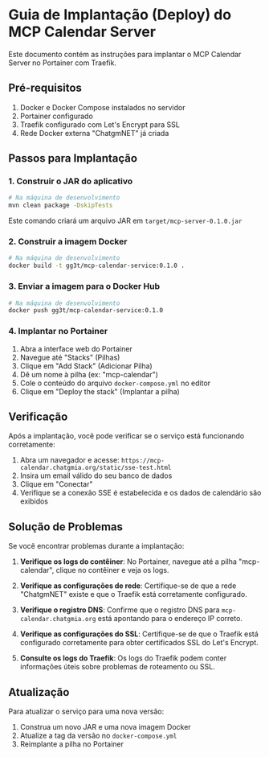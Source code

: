 # Guia de Implantação (Deploy) do MCP Calendar Server

Este documento contém as instruções para implantar o MCP Calendar Server no Portainer com Traefik.

## Pré-requisitos

1. Docker e Docker Compose instalados no servidor
2. Portainer configurado
3. Traefik configurado com Let's Encrypt para SSL
4. Rede Docker externa "ChatgmNET" já criada

## Passos para Implantação

### 1. Construir o JAR do aplicativo

```bash
# Na máquina de desenvolvimento
mvn clean package -DskipTests
```

Este comando criará um arquivo JAR em `target/mcp-server-0.1.0.jar`

### 2. Construir a imagem Docker

```bash
# Na máquina de desenvolvimento
docker build -t gg3t/mcp-calendar-service:0.1.0 .
```

### 3. Enviar a imagem para o Docker Hub

```bash
# Na máquina de desenvolvimento
docker push gg3t/mcp-calendar-service:0.1.0
```

### 4. Implantar no Portainer

1. Abra a interface web do Portainer
2. Navegue até "Stacks" (Pilhas)
3. Clique em "Add Stack" (Adicionar Pilha)
4. Dê um nome à pilha (ex: "mcp-calendar")
5. Cole o conteúdo do arquivo `docker-compose.yml` no editor
6. Clique em "Deploy the stack" (Implantar a pilha)

## Verificação

Após a implantação, você pode verificar se o serviço está funcionando corretamente:

1. Abra um navegador e acesse: `https://mcp-calendar.chatgmia.org/static/sse-test.html`
2. Insira um email válido do seu banco de dados
3. Clique em "Conectar"
4. Verifique se a conexão SSE é estabelecida e os dados de calendário são exibidos

## Solução de Problemas

Se você encontrar problemas durante a implantação:

1. **Verifique os logs do contêiner**:
   No Portainer, navegue até a pilha "mcp-calendar", clique no contêiner e veja os logs.

2. **Verifique as configurações de rede**:
   Certifique-se de que a rede "ChatgmNET" existe e que o Traefik está corretamente configurado.

3. **Verifique o registro DNS**:
   Confirme que o registro DNS para `mcp-calendar.chatgmia.org` está apontando para o endereço IP correto.

4. **Verifique as configurações do SSL**:
   Certifique-se de que o Traefik está configurado corretamente para obter certificados SSL do Let's Encrypt.

5. **Consulte os logs do Traefik**:
   Os logs do Traefik podem conter informações úteis sobre problemas de roteamento ou SSL.

## Atualização

Para atualizar o serviço para uma nova versão:

1. Construa um novo JAR e uma nova imagem Docker
2. Atualize a tag da versão no `docker-compose.yml`
3. Reimplante a pilha no Portainer
